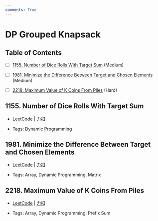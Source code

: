 ```yaml
---
comments: True
---
```


# DP Grouped Knapsack

## Table of Contents

- [ ] [1155. Number of Dice Rolls With Target Sum](#1155-number-of-dice-rolls-with-target-sum) (Medium)
- [ ] [1981. Minimize the Difference Between Target and Chosen Elements](#1981-minimize-the-difference-between-target-and-chosen-elements) (Medium)
- [ ] [2218. Maximum Value of K Coins From Piles](#2218-maximum-value-of-k-coins-from-piles) (Hard)


## 1155. Number of Dice Rolls With Target Sum

-    [LeetCode](https://leetcode.com/problems/number-of-dice-rolls-with-target-sum/) | [力扣](https://leetcode.cn/problems/number-of-dice-rolls-with-target-sum/)

-   Tags: Dynamic Programming



## 1981. Minimize the Difference Between Target and Chosen Elements

-    [LeetCode](https://leetcode.com/problems/minimize-the-difference-between-target-and-chosen-elements/) | [力扣](https://leetcode.cn/problems/minimize-the-difference-between-target-and-chosen-elements/)

-   Tags: Array, Dynamic Programming, Matrix



## 2218. Maximum Value of K Coins From Piles

-    [LeetCode](https://leetcode.com/problems/maximum-value-of-k-coins-from-piles/) | [力扣](https://leetcode.cn/problems/maximum-value-of-k-coins-from-piles/)

-   Tags: Array, Dynamic Programming, Prefix Sum



